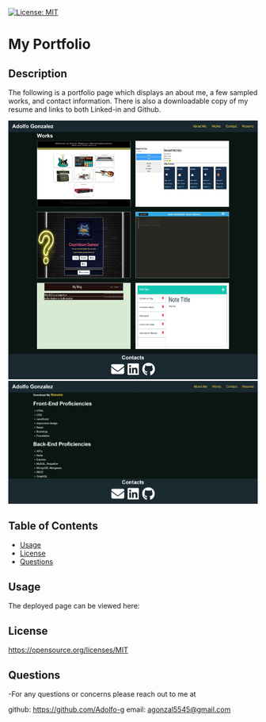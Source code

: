 
  [![License: MIT](https://img.shields.io/badge/License-MIT-yellow.svg)](https://opensource.org/licenses/MIT)
  # My Portfolio
  ## Description

  The following is a portfolio page which displays an about me, a few sampled works, and contact information. There is also a downloadable copy of my resume and links to both Linked-in and Github. 

  ![](/public/assets/images/preview1.jpeg)
  ![](/public/assets/images/preview2.jpeg)  

  ## Table of Contents
  * [Usage](#usage)
  * [License](#license)
  * [Questions](#questions)

  ## Usage
  The deployed page can be viewed here: 
 
  ## License
 
  https://opensource.org/licenses/MIT

  ## Questions
  -For any questions or concerns please reach out to me at
  
  github:  https://github.com/Adolfo-g
  email:  agonzal5545@gmail.com
    